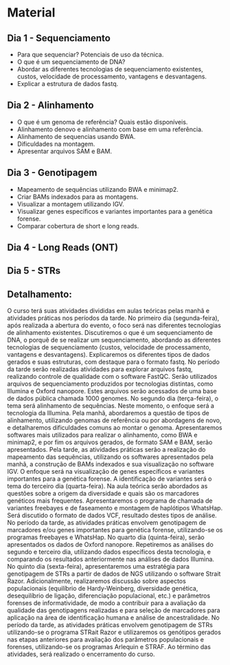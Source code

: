 # Material

## Dia 1 - Sequenciamento

- Para que sequenciar? Potenciais de uso da técnica.
- O que é um sequenciamento de DNA?
- Abordar as diferentes tecnologias de sequenciamento existentes, custos, velocidade de processamento, vantagens e desvantagens.
- Explicar a estrutura de dados fastq.

## Dia 2 - Alinhamento

- O que é um genoma de referência? Quais estão disponíveis.
- Alinhamento denovo e alinhamento com base em uma referência.
- Alinhamento de sequencias usando BWA.
- Dificuldades na montagem.
- Apresentar arquivos SAM e BAM.

## Dia 3 - Genotipagem

- Mapeamento de sequências utilizando BWA e minimap2.
- Criar BAMs indexados para as montagens.
- Visualizar a montagem utilizando IGV. 
- Visualizar genes específicos e variantes importantes para a genética forense.
- Comparar cobertura de short e long reads.


## Dia 4 - Long Reads (ONT)

## Dia 5 - STRs

## Detalhamento:
O curso terá suas atividades divididas em aulas teóricas pelas manhã e atividades práticas nos períodos da tarde.
No primeiro dia (segunda-feira), após realizada a abertura do evento, o foco será nas diferentes tecnologias de alinhamento existentes. Discutiremos o que é um sequenciamento de DNA, o porquê de se realizar um sequenciamento, abordando as diferentes tecnologias de sequenciamento (custos, velocidade de processamento, vantagens e desvantagens). Explicaremos os diferentes tipos de dados gerados e suas estruturas, com destaque para o formato fastq. No período da tarde serão realizadas atividades para explorar arquivos fastq, realizando controle de qualidade com o software FastQC. Serão utilizados arquivos de sequenciamento produzidos por tecnologias distintas, como Illumina e Oxford nanopore. Estes arquivos serão acessados de uma base de dados pública chamada 1000 genomes.
No segundo dia (terça-feira), o tema será alinhamento de sequências. Neste momento, o enfoque será a tecnologia da Illumina. Pela manhã, abordaremos a questão de tipos de alinhamento, utilizando genomas de referência ou por abordagens de novo, e detalharemos dificuldades comuns ao montar o genoma. Apresentaremos softwares mais utilizados para realizar o alinhamento, como BWA e minimap2, e por fim os arquivos gerados, de formato SAM e BAM, serão apresentados. Pela tarde, as atividades práticas serão a realização do mapeamento das sequências, utilizando os softwares apresentados pela manhã, a construção de BAMs indexados e sua visualização no software IGV. O enfoque será na visualização de genes específicos e variantes importantes para a genética forense.
A identificação de variantes será o tema do terceiro dia (quarta-feira). Na aula teórica serão abordados as questões sobre a origem da diversidade e quais são os marcadores genéticos mais frequentes. Apresentaremos o programa de chamada de variantes freebayes e de faseamento e montagem de haplótipos WhatsHap. Será discutido o formato de dados VCF, resultado destes tipos de análise. No período da tarde, as atividades práticas envolvem genotipagem de marcadores e/ou genes importantes para genética forense, utilizando-se os programas freebayes e WhatsHap.
No quarto dia (quinta-feira), serão apresentados os dados de Oxford nanopore. Repetiremos as análises do segundo e terceiro dia, utilizando dados específicos desta tecnologia, e comparando os resultados anteriormente nas análises de dados Illumina.
No quinto dia (sexta-feira), apresentaremos uma estratégia para genotipagem de STRs a partir de dados de NGS utilizando o software Strait Razor. Adicionalmente, realizaremos discussão sobre aspectos populacionais (equilíbrio de Hardy-Weinberg, diversidade genética, desequilíbrio de ligação, diferenciação populacional, etc.) e parâmetros forenses de informatividade, de modo a contribuir para a avaliação da qualidade das genotipagens realizadas e para seleção de marcadores para aplicação na área de identificação humana e análise de ancestralidade. No período da tarde, as atividades práticas envolvem genotipagem de STRs utilizando-se o programa STRait Razor e utilizaremos os genótipos gerados nas etapas anteriores para avaliação dos parâmetros populacionais e forenses, utilizando-se os programas Arlequin e STRAF. Ao término das atividades, será realizado o encerramento do curso.


